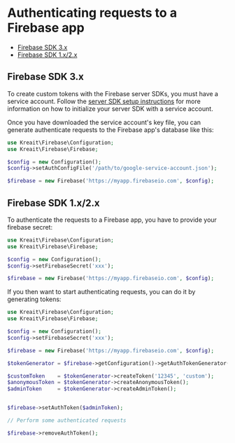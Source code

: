 # Authenticating requests to a Firebase app

- [Firebase SDK 3.x](#firebase-sdk-3x)
- [Firebase SDK 1.x/2.x](#firebase-sdk-1x-2x)

## Firebase SDK 3.x

To create custom tokens with the Firebase server SDKs, you must have a service account. 
Follow the [server SDK setup instructions](https://firebase.google.com/docs/server/setup/)
for more information on how to initialize your server SDK with a service account.

Once you have downloaded the service account's key file, you can generate authenticate requests
to the Firebase app's database like this:

```php
use Kreait\Firebase\Configuration;
use Kreait\Firebase\Firebase;

$config = new Configuration();
$config->setAuthConfigFile('/path/to/google-service-account.json');

$firebase = new Firebase('https://myapp.firebaseio.com', $config);
```

## Firebase SDK 1.x/2.x

To authenticate the requests to a Firebase app, you have to provide your firebase secret:

```php
use Kreait\Firebase\Configuration;
use Kreait\Firebase\Firebase;

$config = new Configuration();
$config->setFirebaseSecret('xxx');

$firebase = new Firebase('https://myapp.firebaseio.com', $config);
```

If you then want to start authenticating requests, you can do it by generating tokens:
 
```php
use Kreait\Firebase\Configuration;
use Kreait\Firebase\Firebase;

$config = new Configuration();
$config->setFirebaseSecret('xxx');

$firebase = new Firebase('https://myapp.firebaseio.com', $config);

$tokenGenerator = $firebase->getConfiguration()->getAuthTokenGenerator();

$customToken    = $tokenGenerator->createToken('12345', 'custom');
$anonymousToken = $tokenGenerator->createAnonymousToken();
$adminToken     = $tokenGenerator->createAdminToken();


$firebase->setAuthToken($adminToken);

// Perform some authenticated requests

$firebase->removeAuthToken();
```
